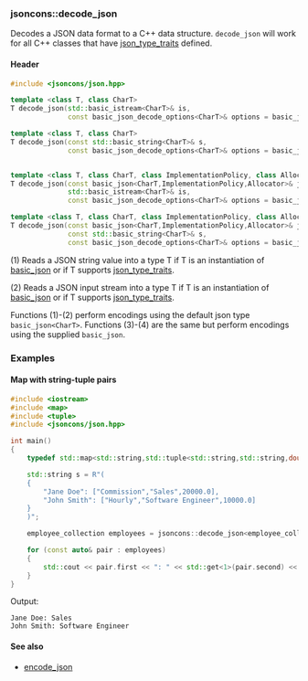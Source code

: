 ### jsoncons::decode_json

Decodes a JSON data format to a C++ data structure. `decode_json` will 
work for all C++ classes that have [json_type_traits](https://github.com/danielaparker/jsoncons/blob/master/doc/ref/json_type_traits.md) defined.

#### Header

```c++
#include <jsoncons/json.hpp>

template <class T, class CharT>
T decode_json(std::basic_istream<CharT>& is,
              const basic_json_decode_options<CharT>& options = basic_json_options<CharT>::default_options()); // (1)

template <class T, class CharT>
T decode_json(const std::basic_string<CharT>& s,
              const basic_json_decode_options<CharT>& options = basic_json_options<CharT>::default_options()); // (2)


template <class T, class CharT, class ImplementationPolicy, class Allocator>
T decode_json(const basic_json<CharT,ImplementationPolicy,Allocator>& j,
              std::basic_istream<CharT>& is,
              const basic_json_decode_options<CharT>& options = basic_json_options<CharT>::default_options()); // (3)

template <class T, class CharT, class ImplementationPolicy, class Allocator>
T decode_json(const basic_json<CharT,ImplementationPolicy,Allocator>& j,
              const std::basic_string<CharT>& s,
              const basic_json_decode_options<CharT>& options = basic_json_options<CharT>::default_options()); // (4)
```

(1) Reads a JSON string value into a type T if T is an instantiation of [basic_json](../basic_json.md) 
or if T supports [json_type_traits](../json_type_traits.md).

(2) Reads a JSON input stream into a type T if T is an instantiation of [basic_json](../basic_json.md) 
or if T supports [json_type_traits](../json_type_traits.md).

Functions (1)-(2) perform encodings using the default json type `basic_json<CharT>`.
Functions (3)-(4) are the same but perform encodings using the supplied `basic_json`.

### Examples

#### Map with string-tuple pairs

```c++
#include <iostream>
#include <map>
#include <tuple>
#include <jsoncons/json.hpp>

int main()
{
    typedef std::map<std::string,std::tuple<std::string,std::string,double>> employee_collection;

    std::string s = R"(
    {
        "Jane Doe": ["Commission","Sales",20000.0],
        "John Smith": ["Hourly","Software Engineer",10000.0]
    }
    )";

    employee_collection employees = jsoncons::decode_json<employee_collection>(s);

    for (const auto& pair : employees)
    {
        std::cout << pair.first << ": " << std::get<1>(pair.second) << std::endl;
    }
}
```
Output:
```
Jane Doe: Sales
John Smith: Software Engineer
```

#### See also

- [encode_json](encode_json.md)

